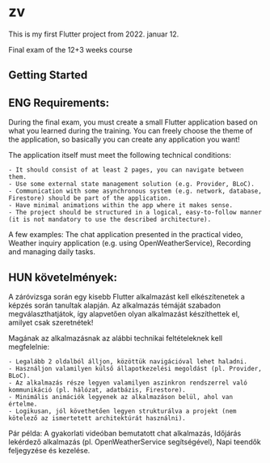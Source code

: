 # zv

This is my first Flutter project from 2022. januar 12.

Final exam of the 12+3 weeks course

## Getting Started

## ENG Requirements:
During the final exam, you must create a small Flutter application based on what you learned during the training. You can freely choose the theme of the application, so basically you can create any application you want!

The application itself must meet the following technical conditions:

    - It should consist of at least 2 pages, you can navigate between them.
    - Use some external state management solution (e.g. Provider, BLoC).
    - Communication with some asynchronous system (e.g. network, database, Firestore) should be part of the application.
    - Have minimal animations within the app where it makes sense.
    - The project should be structured in a logical, easy-to-follow manner (it is not mandatory to use the described architecture).

A few examples: The chat application presented in the practical video, Weather inquiry application (e.g. using OpenWeatherService), Recording and managing daily tasks.

## HUN követelmények:
A záróvizsga során egy kisebb Flutter alkalmazást kell elkészítenetek a képzés során tanultak alapján. Az alkalmazás témáját szabadon megválaszthatjátok, így alapvetően olyan alkalmazást készíthettek el, amilyet csak szeretnétek!

Magának az alkalmazásnak az alábbi technikai feltételeknek kell megfelelnie:

    - Legalább 2 oldalból álljon, közöttük navigációval lehet haladni.
    - Használjon valamilyen külső állapotkezelési megoldást (pl. Provider, BLoC).
    - Az alkalmazás része legyen valamilyen aszinkron rendszerrel való kommunikáció (pl. hálózat, adatbázis, Firestore).
    - Minimális animációk legyenek az alkalmazáson belül, ahol van értelme.
    - Logikusan, jól követhetően legyen strukturálva a projekt (nem kötelező az ismertetett architektúrát használni).

Pár példa: A gyakorlati videóban bemutatott chat alkalmazás, Időjárás lekérdező alkalmazás (pl. OpenWeatherService segítségével), Napi teendők feljegyzése és kezelése.
